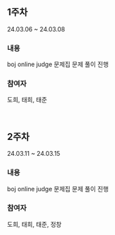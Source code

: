 ## 1주차
24.03.06 ~ 24.03.08

### 내용
boj online judge 문제집 문제 풀이 진행

### 참여자
도희, 태희, 태준

<br>

## 2주차
24.03.11 ~ 24.03.15

### 내용
boj online judge 문제집 문제 풀이 진행

### 참여자
도희, 태희, 태준, 정창
